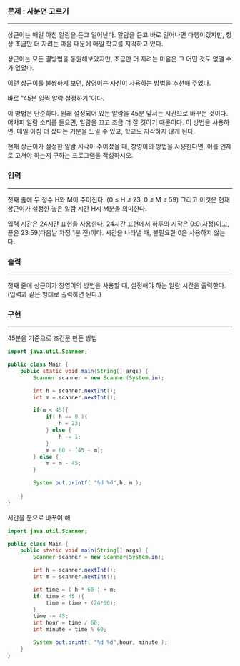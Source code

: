 ### 문제 : 사분면 고르기

<hr >

상근이는 매일 아침 알람을 듣고 일어난다. 알람을 듣고 바로 일어나면 다행이겠지만, 항상 조금만 더 자려는 마음 때문에 매일 학교를 지각하고 있다.

상근이는 모든 결방법을 동원해보았지만, 조금만 더 자려는 마음은 그 어떤 것도 없앨 수가 없었다.

이런 상근이를 불쌍하게 보던, 창영이는 자신이 사용하는 방법을 추천해 주었다.

바로 "45분 일찍 알람 설정하기"이다.

이 방법은 단순하다. 원래 설정되어 있는 알람을 45분 앞서는 시간으로 바꾸는 것이다. 어차피 알람 소리를 들으면, 알람을 끄고 조금 더 잘 것이기 때문이다. 이 방법을 사용하면, 매일 아침 더 잤다는 기분을 느낄 수 있고, 학교도 지각하지 않게 된다.

현재 상근이가 설정한 알람 시각이 주어졌을 때, 창영이의 방법을 사용한다면, 이를 언제로 고쳐야 하는지 구하는 프로그램을 작성하시오.

### 입력

<hr >

첫째 줄에 두 정수 H와 M이 주어진다. (0 ≤ H ≤ 23, 0 ≤ M ≤ 59) 그리고 이것은 현재 상근이가 설정한 놓은 알람 시간 H시 M분을 의미한다.

입력 시간은 24시간 표현을 사용한다. 24시간 표현에서 하루의 시작은 0:0(자정)이고, 끝은 23:59(다음날 자정 1분 전)이다. 시간을 나타낼 때, 불필요한 0은 사용하지 않는다.

### 출력

<hr >

첫째 줄에 상근이가 창영이의 방법을 사용할 때, 설정해야 하는 알람 시간을 출력한다. (입력과 같은 형태로 출력하면 된다.)

### 구현

<hr >

45분을 기준으로 조건문 만든 방법
~~~ Java
import java.util.Scanner;

public class Main {
    public static void main(String[] args) {
        Scanner scanner = new Scanner(System.in);

        int h = scanner.nextInt();
        int m = scanner.nextInt();

        if(m < 45){
            if( h == 0 ){
                h = 23;
            } else {
                h -= 1;
            }
            m = 60 - (45 - m);
        } else {
            m = m - 45;
        }

        System.out.printf( "%d %d",h, m );
        
    }
}
~~~

시간을 분으로 바꾸어 해
~~~ Java
import java.util.Scanner;

public class Main {
    public static void main(String[] args) {
        Scanner scanner = new Scanner(System.in);

        int h = scanner.nextInt();
        int m = scanner.nextInt();

        int time = ( h * 60 ) + m;
        if( time < 45 ){
            time = time + (24*60);
        }
        time -= 45;
        int hour = time / 60;
        int minute = time % 60;

        System.out.printf( "%d %d",hour, minute );
    }
}
~~~